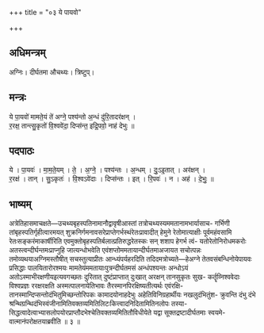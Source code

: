 +++
title = "०३ ये पायवो"

+++
## अधिमन्त्रम्
अग्निः। दीर्घतमा औचथ्यः। त्रिष्टुप्।

## मन्त्रः
ये पा॒यवो॑ मामते॒यं ते॑ अग्ने॒ पश्य॑न्तो अ॒न्धं दु॑रि॒तादर॑क्षन् ।  
र॒रक्ष॒ तान्त्सु॒कृतो॑ वि॒श्ववे॑दा॒ दिप्स॑न्त॒ इद्रि॒पवो॒ नाह॑ देभुः ॥

## पदपाठः
ये । पा॒यवः॑ । मा॒म॒ते॒यम् । ते॒ । अ॒ग्ने॒ । पश्य॑न्तः । अ॒न्धम् । दुः॒ऽइ॒तात् । अर॑क्षन् ।  
र॒रक्ष॑ । तान् । सु॒ऽकृतः॑ । वि॒श्वऽवे॑दाः । दिप्स॑न्तः । इत् । रि॒पवः॑ । न । अह॑ । दे॒भुः॒ ॥

## भाष्यम्
अत्रेतिहासमाचक्षते—उचथ्यबृहस्पतिनामानौद्वावृषीआस्तां तत्रोचथ्यस्यममतानामभार्यासाच- गर्भिणी तांबृहस्पतिर्गृहीत्वारमयत् शुक्रनिर्गमनावसरेप्राप्तेगर्भस्थंरेतःप्रावादीत् हेमुने रेतोमात्याक्षीः पूर्वमहंवसामि रेतःसङ्करंमाकार्षीरिति एवमुक्तोबृहस्पतिर्बलात्प्रतिरुद्धरेतस्कः सन् शशाप हेगर्भ त्वं- यतोरेतोनिरोधमकरोः अतस्त्वन्दीर्घन्तमःप्राप्नुहि जात्यन्धोभवेति एवंशप्तोममतायान्दीर्घतमाअजायत सचोत्पन्नः तमोव्यथयाअग्निमस्तौषीत् सचस्तुत्याप्रीतः आन्ध्यंपर्यहरदिति तदिदमत्रोच्यते—हेअग्ने तेतवसंबन्धिनोयेपायवः प्रसिद्धाः पालयितारोरश्मयः मामतेयंममतायाःपुत्रन्दीर्घतमसं अन्धंपश्यन्तः अन्धोऽयं अतोऽस्माभीरक्षणीयइत्यवगच्छतः दुरितात् दुष्टंप्राप्तात् दुःखात् अरक्षन् तानसुकृतः सुख- कर्तॄव्निश्ववेदाः विश्वप्रज्ञः ररक्षरक्षति अस्मत्पालनायेतिभावः तैरस्मानपिरक्षिष्यतीत्यर्थः एवंरक्षि- तानस्मान्दिप्सन्तोदंभितुमिच्छन्तोरिपकः कामादयोनाहदेभुः अहेतिविनिग्रहार्थीयः नखलुदंभितुंश- क्रुवन्ति दंभु दंभे श्रन्थिग्रन्थिदंभिस्वंजीनामितिवक्तव्यमितिलिटःकित्त्वादनिदितामितिनलोपः तस्या- सिद्धत्वादेत्वाभ्यासलोपयोरप्राप्तौदभेश्चेतिवक्तव्यमितितौविधीयेते यद्वा सूक्तद्रष्टादीर्घतमाः स्वयमे- वात्मानंपरोक्षतयाब्रवीति ॥ ३ ॥